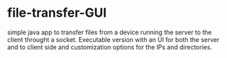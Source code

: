 # file-transfer-GUI
simple java app to transfer files from a device running the server to the client throught a socket. Executable version with an UI for both the server and to client side and customization options for the IPs and directories.
